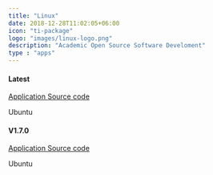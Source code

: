 ```yaml
---
title: "Linux"
date: 2018-12-28T11:02:05+06:00
icon: "ti-package"
logo: "images/linux-logo.png"
description: "Academic Open Source Software Develoment"
type : "apps"
---
```



<div class="row" >
    <div class="card border-danger mb-3 text-center col-lg-5 col-sm-6 mb-4 " style="min-width: 20%; margin-right:2%" >
        <h4 class="card-header text-center shadow">Latest</h4>
        <a href="https://github.com/zguoch/saltwatereos/releases/download/V1.7.0/swEOS_ubuntu_V1.7.0.zip">
            Application
        </a>
        <a href="https://github.com/zguoch/saltwatereos/archive/V1.7.0.zip">
            Source code
        </a>
        <p class="mb-0">Ubuntu</p>
    </div>
    <div class="card border-warning mb-3 text-center col-lg-5 col-sm-6 mb-4" style="min-width: 20%">
        <h4 class="card-header text-center shadow">V1.7.0</h4>
        <a href="https://github.com/zguoch/saltwatereos/releases/download/V1.7.0/swEOS_ubuntu_V1.7.0.zip">
            Application
        </a>
        <a href="https://github.com/zguoch/saltwatereos/archive/V1.7.0.zip">
            Source code
        </a>
        <p class="mb-0">Ubuntu</p>
    </div>
</div>